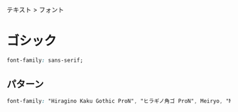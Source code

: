 テキスト > フォント
# ゴシック
```css
font-family: sans-serif;
```

## パターン
```css
font-family: "Hiragino Kaku Gothic ProN", "ヒラギノ角ゴ ProN", Meiryo, "MS Pゴシック", sans-serif;
```
